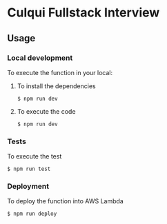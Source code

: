 # Culqui Fullstack Interview

## Usage

### Local development

To execute the function in your local:

1. To install the dependencies
    ```
    $ npm run dev
    ```

2. To execute the code
    ```
    $ npm run dev
    ```

### Tests

To execute the test

```
$ npm run test
```

### Deployment

To deploy the function into AWS Lambda

```
$ npm run deploy
```


